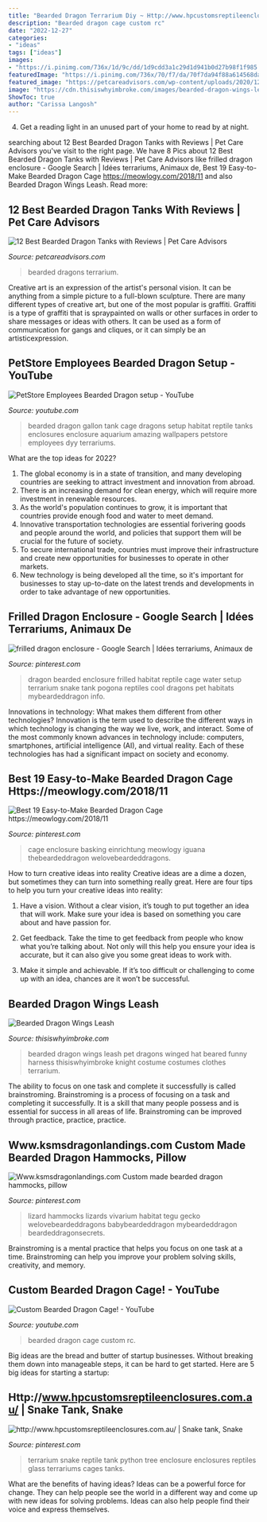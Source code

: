 ```yaml
---
title: "Bearded Dragon Terrarium Diy ~ Http://www.hpcustomsreptileenclosures.com.au/"
description: "Bearded dragon cage custom rc"
date: "2022-12-27"
categories:
- "ideas"
tags: ["ideas"]
images:
- "https://i.pinimg.com/736x/1d/9c/dd/1d9cdd3a1c29d1d941b0d27b98f1f985.jpg"
featuredImage: "https://i.pinimg.com/736x/70/f7/da/70f7da94f88a614568da56a1eff7ac40--snake-tanks-froggy-stuff.jpg"
featured_image: "https://petcareadvisors.com/wp-content/uploads/2020/12/Exo-Terra-Glass-Terrarium-36-by-18-by-24-Inch-1536x955.jpg"
image: "https://cdn.thisiswhyimbroke.com/images/bearded-dragon-wings-leash.jpg"
ShowToc: true
author: "Carissa Langosh"
---
```



4. Get a reading light in an unused part of your home to read by at night.

	

		
searching about 12 Best Bearded Dragon Tanks with Reviews | Pet Care Advisors you've visit to the right page. We have 8 Pics about 12 Best Bearded Dragon Tanks with Reviews | Pet Care Advisors like frilled dragon enclosure - Google Search | Idées terrariums, Animaux de, Best 19 Easy-to-Make Bearded Dragon Cage https://meowlogy.com/2018/11 and also Bearded Dragon Wings Leash. Read more:
		
    
## 12 Best Bearded Dragon Tanks With Reviews | Pet Care Advisors

<img loading=lazy src="https://petcareadvisors.com/wp-content/uploads/2020/12/Exo-Terra-Glass-Terrarium-36-by-18-by-24-Inch-1536x955.jpg" onerror="this.onerror=null;this.src='https://tse2.mm.bing.net/th?id=OIP.Hp8crxNd8Fq7Qg8Yy7rI5gHaEm&amp;pid=15.1';" alt="12 Best Bearded Dragon Tanks with Reviews | Pet Care Advisors">

_Source: petcareadvisors.com_

>bearded dragons terrarium. 

	

Creative art is an expression of the artist's personal vision. It can be anything from a simple picture to a full-blown sculpture. There are many different types of creative art, but one of the most popular is graffiti. Graffiti is a type of graffiti that is spraypainted on walls or other surfaces in order to share messages or ideas with others. It can be used as a form of communication for gangs and cliques, or it can simply be an artisticexpression.

    
## PetStore Employees Bearded Dragon Setup - YouTube

<img loading=lazy src="https://i.ytimg.com/vi/dyy-_RXQTAQ/maxresdefault.jpg" onerror="this.onerror=null;this.src='https://tse1.mm.bing.net/th?id=OIP.LPCNIfbMlvXFArVOOYaUlQHaEK&amp;pid=15.1';" alt="PetStore Employees Bearded Dragon setup - YouTube">

_Source: youtube.com_

>bearded dragon gallon tank cage dragons setup habitat reptile tanks enclosures enclosure aquarium amazing wallpapers petstore employees dyy terrariums. 

	

What are the top ideas for 2022?
1. The global economy is in a state of transition, and many developing countries are seeking to attract investment and innovation from abroad.
2. There is an increasing demand for clean energy, which will require more investment in renewable resources.
3. As the world's population continues to grow, it is important that countries provide enough food and water to meet demand.
4. Innovative transportation technologies are essential forivering goods and people around the world, and policies that support them will be crucial for the future of society.
5. To secure international trade, countries must improve their infrastructure and create new opportunities for businesses to operate in other markets.
6. New technology is being developed all the time, so it's important for businesses to stay up-to-date on the latest trends and developments in order to take advantage of new opportunities.

    
## Frilled Dragon Enclosure - Google Search | Idées Terrariums, Animaux De

<img loading=lazy src="https://i.pinimg.com/736x/92/c1/bd/92c1bd00041fc3b930e24347d1efed1c--dragon-pet-water-dragon.jpg" onerror="this.onerror=null;this.src='https://tse2.mm.bing.net/th?id=OIP.hZPwwmETYMMcrgF3BmTC7gHaFj&amp;pid=15.1';" alt="frilled dragon enclosure - Google Search | Idées terrariums, Animaux de">

_Source: pinterest.com_

>dragon bearded enclosure frilled habitat reptile cage water setup terrarium snake tank pogona reptiles cool dragons pet habitats mybeardeddragon info. 

	

Innovations in technology: What makes them different from other technologies?
Innovation is the term used to describe the different ways in which technology is changing the way we live, work, and interact. Some of the most commonly known advances in technology include: computers, smartphones, artificial intelligence (AI), and virtual reality. Each of these technologies has had a significant impact on society and economy.

    
## Best 19 Easy-to-Make Bearded Dragon Cage Https://meowlogy.com/2018/11

<img loading=lazy src="https://i.pinimg.com/736x/c0/6a/ea/c06aeaa46bc51293f0f2d3790cea14ac.jpg" onerror="this.onerror=null;this.src='https://tse3.mm.bing.net/th?id=OIP.aDN3gUBeQexVgN0Q5lUPugHaFF&amp;pid=15.1';" alt="Best 19 Easy-to-Make Bearded Dragon Cage https://meowlogy.com/2018/11">

_Source: pinterest.com_

>cage enclosure basking einrichtung meowlogy iguana thebeardeddragon welovebeardeddragons. 

	

How to turn creative ideas into reality
Creative ideas are a dime a dozen, but sometimes they can turn into something really great. Here are four tips to help you turn your creative ideas into reality:
1. Have a vision. Without a clear vision, it’s tough to put together an idea that will work. Make sure your idea is based on something you care about and have passion for.

2. Get feedback. Take the time to get feedback from people who know what you’re talking about. Not only will this help you ensure your idea is accurate, but it can also give you some great ideas to work with.

3. Make it simple and achievable. If it’s too difficult or challenging to come up with an idea, chances are it won’t be successful.

    
## Bearded Dragon Wings Leash

<img loading=lazy src="https://cdn.thisiswhyimbroke.com/images/bearded-dragon-wings-leash.jpg" onerror="this.onerror=null;this.src='https://tse2.mm.bing.net/th?id=OIP.OLP4KWIjWcqT41nJjpBBrgHaGK&amp;pid=15.1';" alt="Bearded Dragon Wings Leash">

_Source: thisiswhyimbroke.com_

>bearded dragon wings leash pet dragons winged hat beared funny harness thisiswhyimbroke knight costume costumes clothes terrarium. 

	

The ability to focus on one task and complete it successfully is called brainstroming. Brainstroming is a process of focusing on a task and completing it successfully. It is a skill that many people possess and is essential for success in all areas of life. Brainstroming can be improved through practice, practice, practice.

    
## Www.ksmsdragonlandings.com Custom Made Bearded Dragon Hammocks, Pillow

<img loading=lazy src="https://i.pinimg.com/736x/1d/9c/dd/1d9cdd3a1c29d1d941b0d27b98f1f985.jpg" onerror="this.onerror=null;this.src='https://tse2.mm.bing.net/th?id=OIP.RWU32oQXtREaRVJm8FhZ6QHaNK&amp;pid=15.1';" alt="Www.ksmsdragonlandings.com Custom made bearded dragon hammocks, pillow">

_Source: pinterest.com_

>lizard hammocks lizards vivarium habitat tegu gecko welovebeardeddragons babybeardeddragon mybeardeddragon beardeddragonsecrets. 

	

Brainstroming is a mental practice that helps you focus on one task at a time. Brainstroming can help you improve your problem solving skills, creativity, and memory.

    
## Custom Bearded Dragon Cage! - YouTube

<img loading=lazy src="http://i1.ytimg.com/vi/WYKNfUyu-rc/maxresdefault.jpg" onerror="this.onerror=null;this.src='https://tse4.mm.bing.net/th?id=OIP.zGg1virX3SJozU4XWpZoNQHaEK&amp;pid=15.1';" alt="Custom Bearded Dragon Cage! - YouTube">

_Source: youtube.com_

>bearded dragon cage custom rc. 

	

Big ideas are the bread and butter of startup businesses. Without breaking them down into manageable steps, it can be hard to get started. Here are 5 big ideas for starting a startup: 

    
## Http://www.hpcustomsreptileenclosures.com.au/ | Snake Tank, Snake

<img loading=lazy src="https://i.pinimg.com/736x/70/f7/da/70f7da94f88a614568da56a1eff7ac40--snake-tanks-froggy-stuff.jpg" onerror="this.onerror=null;this.src='https://tse2.mm.bing.net/th?id=OIP.6Z-EBmHZ5TcRjPWuVfS8IwHaJ6&amp;pid=15.1';" alt="http://www.hpcustomsreptileenclosures.com.au/ | Snake tank, Snake">

_Source: pinterest.com_

>terrarium snake reptile tank python tree enclosure enclosures reptiles glass terrariums cages tanks. 

	

What are the benefits of having ideas?
Ideas can be a powerful force for change. They can help people see the world in a different way and come up with new ideas for solving problems. Ideas can also help people find their voice and express themselves.

